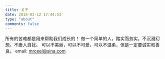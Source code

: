 ```yaml
---
title: 关于
date: 2018-03-12 17:44:53
type: "about"
comments: false
---
```

所有的苦难都是用来帮助我们成长的！
做一个简单的人，踏实而务实。不沉溺幻想。不庸人自扰。
可以不美丽，可以不可爱，可以不温柔，但是一定要诚实和善良。
email: mrceel@sina.com
